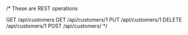 /*
These are REST operations

GET /api/customers
GET /api/customers/1
PUT /api/customers/1
DELETE /api/customers/1
POST /api/customers/
 */


